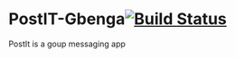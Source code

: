 # PostIT-Gbenga[![Build Status](https://travis-ci.org/gbengaPS/PostIT-Gbenga.svg?branch=master)](https://travis-ci.org/gbengaPS/PostIT-Gbenga)
PostIt is a goup messaging app

